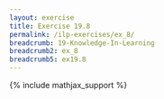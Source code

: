 ```yaml
---
layout: exercise
title: Exercise 19.8
permalink: /ilp-exercises/ex_8/
breadcrumb: 19-Knowledge-In-Learning
breadcrumb2: ex_8
breadcrumb5: ex19.8
---
```


{% include mathjax_support %}


